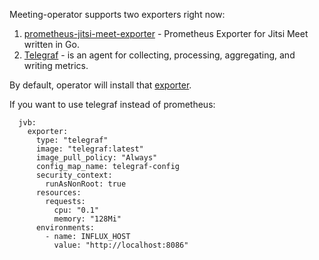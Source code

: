 Meeting-operator supports two exporters right now:

1. [prometheus-jitsi-meet-exporter](https://github.com/systemli/prometheus-jitsi-meet-exporter)  - Prometheus Exporter for Jitsi Meet written in Go.
2. [Telegraf](https://github.com/influxdata/telegraf) - is an agent for collecting, processing, aggregating, and writing metrics.

By default, operator will install that [exporter](https://github.com/systemli/prometheus-jitsi-meet-exporter).

If you want to use telegraf instead of prometheus:
```
  jvb:
    exporter:
      type: "telegraf"
      image: "telegraf:latest"
      image_pull_policy: "Always"
      config_map_name: telegraf-config
      security_context:
        runAsNonRoot: true
      resources:
        requests:
          cpu: "0.1"
          memory: "128Mi"
      environments:
        - name: INFLUX_HOST
          value: "http://localhost:8086"
```
